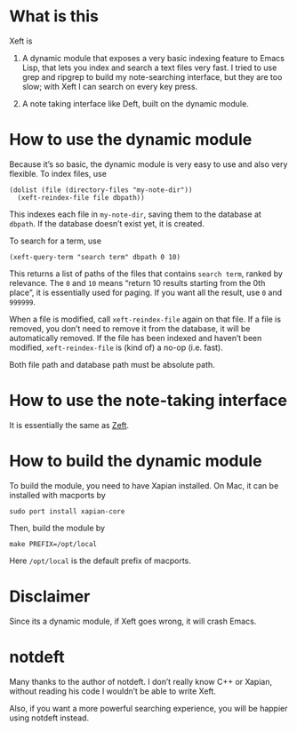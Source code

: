 # What is this

Xeft is

1. A dynamic module that exposes a very basic indexing feature to
   Emacs Lisp, that lets you index and search a text files very fast.
   I tried to use grep and ripgrep to build my note-searching interface,
   but they are too slow; with Xeft I can search on every key press.

2. A note taking interface like Deft, built on the dynamic module.

# How to use the dynamic module

Because it’s so basic, the dynamic module is very easy to use and
also very flexible. To index files, use

```emacs-lisp
(dolist (file (directory-files "my-note-dir"))
  (xeft-reindex-file file dbpath))
```

This indexes each file in `my-note-dir`, saving them to the database
at `dbpath`. If the database doesn’t exist yet, it is created.

To search for a term, use

```emacs-lisp
(xeft-query-term "search term" dbpath 0 10)
```

This returns a list of paths of the files that contains `search term`,
ranked by relevance. The `0` and `10` means “return 10 results
starting from the 0th place”, it is essentially used for paging. If
you want all the result, use `0` and `999999`.

When a file is modified, call `xeft-reindex-file` again on that file.
If a file is removed, you don’t need to remove it from the database,
it will be automatically removed. If the file has been indexed and
haven’t been modified, `xeft-reindex-file` is (kind of) a no-op (i.e.
fast).

Both file path and database path must be absolute path.

# How to use the note-taking interface

It is essentially the same as [Zeft](https://github.com/casouri/zeft).

# How to build the dynamic module

To build the module, you need to have Xapian installed. On Mac, it can
be installed with macports by

```shell
sudo port install xapian-core
```

Then, build the module by

```shell
make PREFIX=/opt/local
```

Here `/opt/local` is the default prefix of macports.

# Disclaimer

Since its a dynamic module, if Xeft goes wrong, it will crash Emacs.

# notdeft

Many thanks to the author of notdeft. I don’t really know C++ or
Xapian, without reading his code I wouldn’t be able to write Xeft.

Also, if you want a more powerful searching experience, you will be
happier using notdeft instead.
